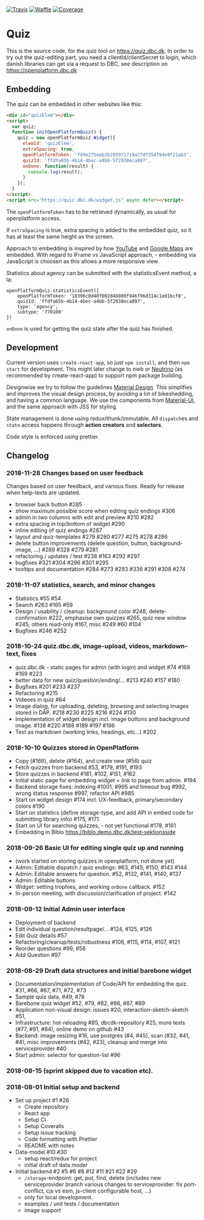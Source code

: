 [![Travis](https://travis-ci.org/DBCDK/quiz.svg?branch=master)](https://travis-ci.org/DBCDK/quiz)
[![Waffle](https://badge.waffle.io/DBCDK/quiz.svg?columns=all)](https://waffle.io/DBCDK/quiz)
[![Coverage](https://coveralls.io/repos/github/DBCDK/quiz/badge.svg?branch=master)](https://coveralls.io/github/DBCDK/quiz?branch=master)

# Quiz

This is the source code, for the quiz tool on <https://quiz.dbc.dk>.
In order to try out the quiz-editing part, you need a clientId/clientSecret to login, which danish libraries can get via a request to DBC, see description on <https://openplatform.dbc.dk>

## Embedding

The quiz can be embedded in other websites like this:

```html
<div id="quizElem"></div>
<script>
  var quiz;
  function initOpenPlatformQuiz() {
    quiz = new openPlatformQuiz.Widget({
      elemId: 'quizElem',
      extraSpacing: true,
      openPlatformToken: 'fd9e275eeb36295971719a77df354f84e9f21ab3',
      quizId: 'ffdfa65b-4b14-4bec-a4bb-5f2938eca897',
      onDone: function(result) {
        console.log(result);
      }
    });
  }
</script>
<script src="https://quiz.dbc.dk/widget.js" async defer></script>
```

The `openPlatformToken` has to be retrieved dynamically, as usual for openplatform access.

If `extraSpacing` is true, extra spacing is added to the embedded quiz, so it has at least the same height as the screen.

Approach to embedding is inspired by how [YouTube](https://developers.google.com/youtube/player_parameters#IFrame_Player_API) and [Google Maps](https://developers.google.com/maps/documentation/javascript/tutorial#HelloWorld) are embedded.
With regard to IFrame vs JavaScript approach, - embedding via JavaScript is choosen as this allows a more responsive view.

Statistics about agency can be submitted with the statisticsEvent method, a la:

```
openPlatformQuiz.statisticsEvent({
    openPlatformToken: '18396c0d40f002d48809f946f96d314c1e01bcf0',
    quizId: 'ffdfa65b-4b14-4bec-a4bb-5f2938eca897',
    type: 'agency',
    subtype: '770100'
})
```

`onDone` is used for getting the quiz state after the quiz has finished.

## Development

Current version uses `create-react-app`, so just `npm install`, and then `npm start` for development. This might later change to nwb or [Neutrino](https://neutrinojs.org/) (as recommended by create-react-app) to support npm package building.

Designwise we try to follow the guidelines [Material Design](https://material.io/design/introduction). This simplifies and improves the visual design process, by avoiding a lot of bikeshedding, and having a common language. We use the components from [Material-UI](https://material-ui.com), and the same approach with JSS for styling.

State management is done using redux/thunk/immutable. All `dispatch`es and `state` access happens through **action creators** and **selectors**.

Code style is enforced using prettier.

## Changelog

### 2018-11-28 Changes based on user feedback

Changes based on user feedback, and various fixes. Ready for release when help-texts are updated.

- browser back button #285
- show maximum possible score when editing quiz endings #306
- admin in two columns with edit and preview #210 #282
- extra spacing in top/bottom of widget #290
- inline editing of quiz endings #287
- layout and quiz-templates #279 #280 #277 #275 #278 #286
- delete button improvements (delete question, button, background-image, ...) #289 #328 #279 #281
- refactoring / updates / test #238 #163 #292 #297
- bugfixes #321 #304 #296 #301 #295
- tooltips and documentation #284 #273 #293 #336 #291 #308 #274

### 2018-11-07 statistics, search, and minor changes

- Statistics #55 #54
- Search #263 #165 #59
- Design / usability / cleanup: background color #248, delete-confirmation #222, emphasise own quizzes #265, quiz new window #245, others read-only #167, misc #249 #60 #104
- Bugfixes #246 #252

### 2018-10-24 quiz.dbc.dk, image-upload, videos, markdown-text, fixes

- quiz.dbc.dk - static pages for admin (with login) and widget #74 #168 #169 #223
- better data for new quiz/question/ending/... #213 #240 #157 #180
- Bugfixes #201 #233 #237
- Refactoring #215
- Videoes in quiz #64
- Image dialog, for uploading, deleting, browsing and selecting images stored in DÅP. #218 #230 #225 #216 #224 #130
- Implementation of widget design incl. image buttons and background image. #138 #220 #188 #189 #197 #196
- Text as markdown (working links, headings, etc...) #202

### 2018-10-10 Quizzes stored in OpenPlatform

- Copy (#166), delete (#164), and create new (#56) quiz
- Fetch quizzes from backend #53, #179, #191, #193
- Store quizzes in backend #181, #102, #151, #162
- Initial static page for embedding widget + link to page from admin. #194
- Backend storage fixes: indexing #1001, #995 and timeout bug #992, wrong status response #997, refactor API #985
- Start on widget design #174 incl. UX-feedback, primary/secondary colors #190
- Start on statistics (define storage-type, and add API in embed code for submitting library info) #175, #171
- Start on UI for searching quizzes, - not yet functional #178, #161
- Embedding in Biblo <https://biblo.demo.dbc.dk/test-sektionsside>

### 2018-09-26 Basic UI for editing single quiz up and running

- (work started on storing quizzes in openplatform, not done yet)
- Admin: Editable dispatch / quiz endings: #63, #145, #150, #143 #144
- Admin: Editable answers for question. #52, #132, #141, #140, #137
- Admin: Editable buttons
- Widget: setting trophies, and working `onDone` callback. #152
- In-person meeting, with discussion/clarification of project. #142

### 2018-09-12 Initial Admin user interface

- Deployment of backend
- Edit individual question/resultpage/... #124, #125, #126
- Edit Quiz details #57
- Refactoring/cleanup/tests/robustness #106, #115, #114, #107, #121
- Reorder questions #99, #58
- Add Question #97

### 2018-08-29 Draft data structures and initial barebone widget

- Documentation/implementation of Code/API for embedding the quiz. #31, #66, #67, #71, #72, #73
- Sample quiz data, #49, #78
- Barebone quiz widget #52, #79, #82, #86, #87, #89
- Application non-visual design: issues #20, interaction-sketch-sketch #51,
- Infrastructure: hot-reloading #85, dbcdk-repository #25, more tests (#77, #91, #84), online demo on github #43
- Backend: image resizing #16, use postgres (#4, #45), scan (#32, #41, #4), misc improvements (#42, #23), cleanup and merge into serviceprovider #40
- Start admin: selector for question-list #96

### 2018-08-15 (sprint skipped due to vacation etc).

### 2018-08-01 Initial setup and backend

- Set up project #1 #26
  - Create repository
  - React app
  - Setup CI
  - Setup Coveralls
  - Setup issue tracking
  - Code formatting with Prettier
  - README with notes
- Data-model #10 #30
  - setup react/redux for project
  - initial draft of data model
- Initial backend #2 #5 #6 #8 #12 #11 #21 #22 #29
  - `/storage`-endpoint: get, put, find, delete (includes new serviceprovider branch various changes to serviceprovider: fix port-conflict, cjs vs esm, js-client configurable host, ...)
  - only for local development.
  - examples / unit tests / documentation
  - image support
